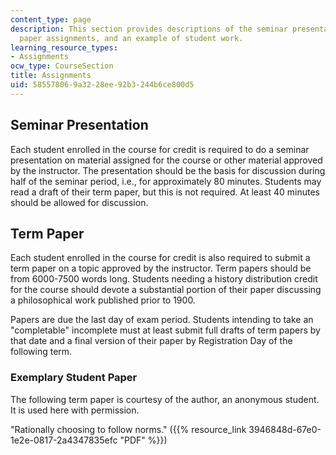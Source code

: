 ```yaml
---
content_type: page
description: This section provides descriptions of the seminar presentation and term
  paper assignments, and an example of student work.
learning_resource_types:
- Assignments
ocw_type: CourseSection
title: Assignments
uid: 58557806-9a32-28ee-92b3-244b6ce800d5
---
```


Seminar Presentation
--------------------

Each student enrolled in the course for credit is required to do a seminar presentation on material assigned for the course or other material approved by the instructor. The presentation should be the basis for discussion during half of the seminar period, i.e., for approximately 80 minutes. Students may read a draft of their term paper, but this is not required. At least 40 minutes should be allowed for discussion.

Term Paper
----------

Each student enrolled in the course for credit is also required to submit a term paper on a topic approved by the instructor. Term papers should be from 6000-7500 words long. Students needing a history distribution credit for the course should devote a substantial portion of their paper discussing a philosophical work published prior to 1900.

Papers are due the last day of exam period. Students intending to take an "completable" incomplete must at least submit full drafts of term papers by that date and a final version of their paper by Registration Day of the following term.

### Exemplary Student Paper

The following term paper is courtesy of the author, an anonymous student. It is used here with permission.

"Rationally choosing to follow norms." ({{% resource_link 3946848d-67e0-1e2e-0817-2a4347835efc "PDF" %}})